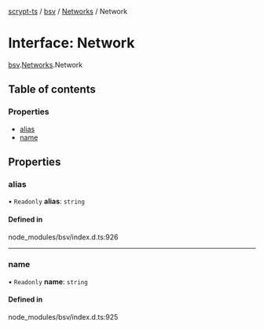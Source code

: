 [scrypt-ts](../README.md) / [bsv](../modules/bsv.md) / [Networks](../modules/bsv.Networks.md) / Network

# Interface: Network

[bsv](../modules/bsv.md).[Networks](../modules/bsv.Networks.md).Network

## Table of contents

### Properties

- [alias](bsv.Networks.Network.md#alias)
- [name](bsv.Networks.Network.md#name)

## Properties

### alias

• `Readonly` **alias**: `string`

#### Defined in

node_modules/bsv/index.d.ts:926

___

### name

• `Readonly` **name**: `string`

#### Defined in

node_modules/bsv/index.d.ts:925
